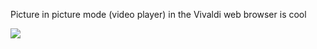 Picture in picture mode (video player) in the Vivaldi web browser is cool

<img src="https://skandyn-sh.github.io/img/picture-in-picture.png"/>
